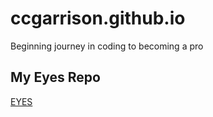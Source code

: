 # ccgarrison.github.io
Beginning journey in coding to becoming a pro
## My Eyes Repo
<a href = "http://ccgarrison.github.io/Eyes"> EYES</a>
